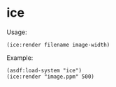 # ice

Usage:

```
(ice:render filename image-width)
```

Example:

```
(asdf:load-system "ice")
(ice:render "image.ppm" 500)
```

